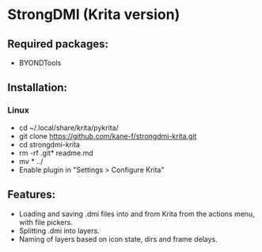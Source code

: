 # StrongDMI (Krita version)

## Required packages:

* BYONDTools

## Installation:

### Linux

* cd ~/.local/share/krita/pykrita/
* git clone https://github.com/kane-f/strongdmi-krita.git
* cd strongdmi-krita
* rm -rf .git* readme.md
* mv * ../
* Enable plugin in "Settings > Configure Krita"

## Features:

* Loading and saving .dmi files into and from Krita from the actions menu, with file pickers.
* Splitting .dmi into layers.
* Naming of layers based on icon state, dirs and frame delays.
